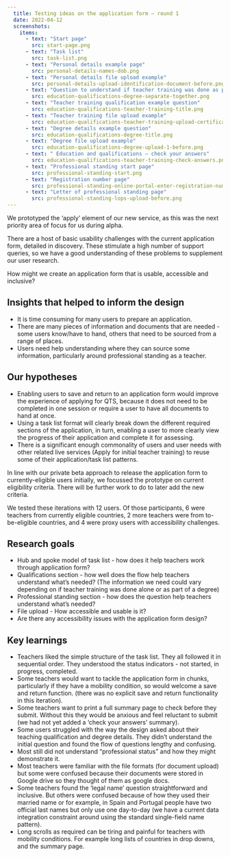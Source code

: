 ```yaml
---
  title: Testing ideas on the application form – round 1
  date: 2022-04-12
  screenshots:
    items:
      - text: "Start page"
        src: start-page.png
      - text: "Task list"
        src: task-list.png
      - text: "Personal details example page"
        src: personal-details-names-dob.png
      - text: "Personal details file upload example"
        src: personal-details-upload-identification-document-before.png
      - text: "Question to understand if teacher training was done as part of a degree"
        src: education-qualifications-degree-separate-together.png
      - text: "Teacher training qualification example question"
        src: education-qualifications-teacher-training-title.png
      - text: "Teacher training file upload example"
        src: education-qualifications-teacher-training-upload-certificate-before.png
      - text: "Degree details example question"
        src: education-qualifications-degree-title.png
      - text: "Degree file upload example"
        src: education-qualifications-degree-upload-1-before.png
      - text: " Education and qualifications – check your answers"
        src: education-qualifications-teacher-training-check-answers.png
      - text: "Professional standing start page"
        src: professional-standing-start.png
      - text: "Registration number page"
        src: professional-standing-online-portal-enter-registration-number.png
      - text: "Letter of professional standing page"
        src: professional-standing-lops-upload-before.png
---
```


We prototyped the ‘apply’  element of our new service, as this was the next priority area of focus for us during alpha.

There are a host of basic usability challenges with the current application form, detailed in discovery. These stimulate a high number of support queries, so we have a good understanding of these problems to supplement our user research.

How might we create an application form that is usable, accessible and inclusive?

## Insights that helped to inform the design

- It is time consuming for many users to prepare an application.
- There are many pieces of information and documents that are needed - some users know/have to hand, others that need to be sourced from a range of places.
- Users need help understanding where they can source some information, particularly around professional standing as a teacher.

## Our hypotheses

- Enabling users to save and return to an application form would improve the experience of applying for QTS, because it does not need to be completed in one session or require a user to have all documents to hand at once.
- Using a task list format will clearly break down the different required sections of the application, in turn, enabling a user to more clearly view the progress of their application and complete it for assessing.
- There is a significant enough commonality of users and user needs with other related live services (Apply for initial teacher training) to reuse some of their application/task list patterns.

In line with our private beta approach to release the application form to currently-eligible users initially, we focussed the prototype on current eligibility criteria. There will be further work to do to later add the new criteria.

We tested these iterations with 12 users. Of those participants, 6 were teachers from currently eligible countries, 2 more teachers were from to-be-eligible countries, and 4 were proxy users with accessibility challenges.


## Research goals

- Hub and spoke model of task list - how does it help teachers work through application form?
- Qualifications section - how well does the flow help teachers understand what’s needed? (The information we need could vary depending on if teacher training was done alone or as part of a degree)
- Professional standing section - how does the question help teachers understand what’s needed?
- File upload - How accessible and usable is it?
- Are there any accessibility issues with the application form design?

## Key learnings

- Teachers liked the simple structure of the task list. They all followed it in sequential order. They understood the status indicators - not started, in progress, completed.
- Some teachers would want to tackle the application form in chunks, particularly if they have a mobility condition, so would welcome a save and return function. (there was no explicit save and return functionality in this iteration).
- Some teachers want to print a full summary page to check before they submit. Without this they would be anxious and feel reluctant to submit (we had not yet added a ‘check your answers’ summary).
- Some users struggled with the way the design asked about their teaching qualification and degree details. They didn’t understand the initial question and found the flow of questions lengthy and confusing.
- Most still did not understand  “professional status” and how they might demonstrate it.
- Most teachers were familiar with the file formats (for document upload) but some were confused because their documents were stored in Google drive so they thought of them as google docs.
- Some teachers found the ‘legal name’ question straightforward and inclusive. But others were confused because of how they used their married name or for example, in Spain and Portugal people have two official last names but only use one day-to-day (we have a current  data integration constraint around using the standard single-field name pattern).
- Long scrolls as required can be tiring and painful for teachers with mobility conditions. For example long lists of countries in drop downs, and the summary page.
